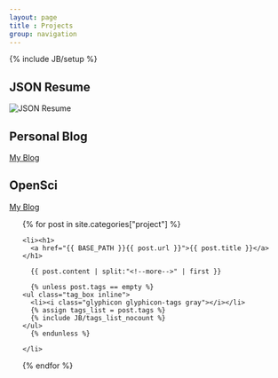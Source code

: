 ```yaml
---
layout: page
title : Projects
group: navigation
---
```

{% include JB/setup %}



## JSON Resume ##
![JSON Resume](https://avatars1.githubusercontent.com/u/7943272?v=3&s=200)

## Personal Blog ##
[My Blog](http://michaelchelen.net)


## OpenSci ##
[My Blog](http://blog.opensci.info)


<ul class="posts projects-posts">
  {% for post in site.categories["project"] %}

    <li><h1>
      <a href="{{ BASE_PATH }}{{ post.url }}">{{ post.title }}</a>
    </h1>

      {{ post.content | split:"<!--more-->" | first }}

      {% unless post.tags == empty %}
    <ul class="tag_box inline">
      <li><i class="glyphicon glyphicon-tags gray"></i></li>
      {% assign tags_list = post.tags %}
      {% include JB/tags_list_nocount %}
    </ul>
      {% endunless %} 

    </li>
  {% endfor %}
</ul>
